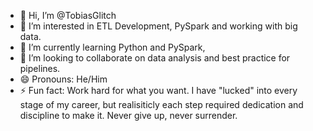 - 👋 Hi, I’m @TobiasGlitch
- 👀 I’m interested in ETL Development, PySpark and working with big data.
- 🌱 I’m currently learning Python and PySpark,
- 💞️ I’m looking to collaborate on data analysis and best practice for pipelines.
- 😄 Pronouns: He/Him
- ⚡ Fun fact: Work hard for what you want. I have "lucked" into every stage of my career, but realisiticly each step required dedication and discipline to make it. Never give up, never surrender.

<!---
TobiasGlitch/TobiasGlitch is a ✨ special ✨ repository because its `README.md` (this file) appears on your GitHub profile.
You can click the Preview link to take a look at your changes.
--->
